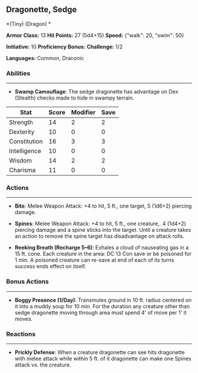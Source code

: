 ## Dragonette, Sedge
*(Tiny) (Dragon) *

**Armor Class:** 13
**Hit Points:** 27 (5d4+15)
**Speed:** {"walk": 20, "swim": 50}

**Initiative:** 10
**Proficiency Bonus:**
**Challenge:** 1/2

**Languages:** Common, Draconic

### Abilities
 --- 
- **Swamp Camouflage**: The sedge dragonette has advantage on Dex (Stealth) checks made to hide in swampy terrain.



| Stat | Score | Modifier | Save |
| ---- | ---- | ---- | ---- |
| Strength | 14 | 2 | 2 |
| Dexterity | 10 | 0 | 0 |
| Constitution | 16 | 3 | 3 |
| Intelligence | 10 | 0 | 0 |
| Wisdom | 14 | 2 | 2 |
| Charisma | 11 | 0 | 0 |

### Actions
 --- 
- **Bite**: Melee Weapon Attack: +4 to hit, 5 ft., one target, 5 (1d6+2) piercing damage.

- **Spines**: Melee Weapon Attack: +4 to hit, 5 ft., one creature,. 4 (1d4+2) piercing damage and a spine sticks into the target. Until a creature takes an action to remove the spine target has disadvantage on attack rolls.

- **Reeking Breath (Recharge 5–6)**: Exhales a cloud of nauseating gas in a 15 ft. cone. Each creature in the area: DC 13 Con save or be poisoned for 1 min. A poisoned creature can re-save at end of each of its turns success ends effect on itself.

### Bonus Actions
 --- 
- **Boggy Presence (1/Day)**: Transmutes ground in 10 ft. radius centered on it into a muddy soup for 10 min. For the duration any creature other than sedge dragonette moving through area must spend 4' of move per 1' it moves.

### Reactions
 --- 
- **Prickly Defense**: When a creature dragonette can see hits dragonette with melee attack while within 5 ft. of it dragonette can make one Spines attack vs. the creature.

